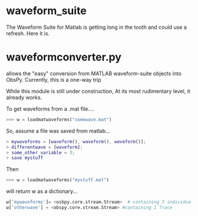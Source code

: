 waveform_suite
==============

The Waveform Suite for Matlab is getting long in the tooth and could use a refresh. Here it is.


waveformconverter.py
====================
allows the "easy" conversion from MATLAB waveform-suite objects into ObsPy.
Currently, this is a one-way trip

While this module is still under construction, At its most rudimentary level, it already works.

To get waveforms from a .mat file....
```python
>>> w = loadmatwaveforms("somewave.mat")
```

So, assume a file was saved from matlab...
```matlab
> mywaveforms = [waveform(), waveform(), waveform()];
> differentwave = [waveform];
> some_other_variable = 3;
> save mystuff
```

Then
```python
>>> w = loadmatwaveforms("mystuff.mat")
```
will return w as a dictionary...
```python
w['mywaveforms']= <osbpy.core.stream.Stream>  # containing 3 individual Traces
w['otherwave'] = <obspy.core.stream.Stream> #containing 1 Trace
```